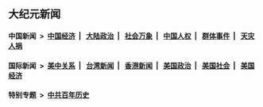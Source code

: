 ## 大纪元新闻

#### 中国新闻 &nbsp;>&nbsp; [中国经济](indexes/ncid283/README.md?07082045) &nbsp;| &nbsp; [大陆政治](indexes/ncid277/README.md?07082045) &nbsp;| &nbsp; [社会万象](indexes/ncid282/README.md?07082045) &nbsp;| &nbsp; [中国人权](indexes/ncid278/README.md?07082045) &nbsp;| &nbsp; [群体事件](indexes/ncid279/README.md?07082045) &nbsp;| &nbsp; [天灾人祸](indexes/ncid280/README.md?07082045)

#### 国际新闻 &nbsp;>&nbsp; [美中关系](indexes/nf1412576/README.md?07082045) &nbsp;| &nbsp; [台湾新闻](indexes/ncid1349361/README.md?07082045) &nbsp;| &nbsp; [香港新闻](indexes/ncid1349362/README.md?07082045) &nbsp;| &nbsp; [美国政治](indexes/ncid1078159/README.md?07082045) &nbsp;| &nbsp; [美国社会](indexes/ncid1078160/README.md?07082045) &nbsp;| &nbsp; [美国经济](indexes/ncid1078158/README.md?07082045)

#### 特别专题 &nbsp;>&nbsp; [中共百年历史](https://github.com/epoch-news/epoch-special/blob/master/README.md?07082045)  
